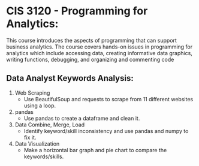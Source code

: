 
# CIS 3120 - Programming for Analytics: 
This course introduces the aspects of programming that can support business analytics. The course covers hands-on issues in programming for analytics which include accessing data, creating informative data graphics, writing functions, debugging, and organizing and commenting code 

## Data Analyst Keywords Analysis:

1. Web Scraping
    - Use BeautifulSoup and requests to scrape from 11 different websites using a loop.
2. pandas
    - Use pandas to create a dataframe and clean it.
3. Data Combine, Merge, Load
    - Identify keyword/skill inconsistency and use pandas and numpy to fix it.
4. Data Visualization
    - Make a horizontal bar graph and pie chart to compare the keywords/skills.
